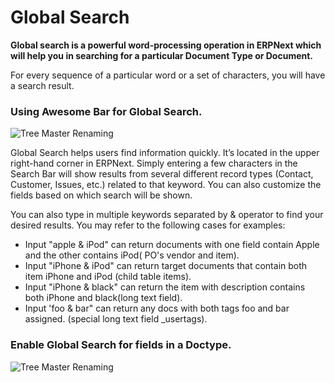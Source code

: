 <!-- add-breadcrumbs -->
# Global Search

**Global search is a powerful word-processing operation in ERPNext which will help you in searching for a particular Document Type or Document.**

For every sequence of a particular word or a set of characters, you will have a search result.

### Using Awesome Bar for Global Search.

![Tree Master Renaming](/docs/v13/assets/img/using-erpnext/using-global-search-2.gif)

Global Search helps users find information quickly. It’s located in the upper right-hand corner in ERPNext. Simply entering a few characters in the Search Bar will show results from several different record types (Contact, Customer, Issues, etc.) related to that keyword. You can also customize the fields based on which search will be shown.

You can also type in multiple keywords separated by & operator to find your desired results. You may refer to the following cases for examples:

- Input "apple & iPod" can return documents with one field contain Apple and the other contains iPod( PO's vendor and item).
- Input "iPhone & iPod" can return target documents that contain both item iPhone and iPod (child table items).
- Input "iPhone & black" can return the item with description contains both iPhone and black(long text field).
- Input 'foo & bar" can return any docs with both tags foo and bar assigned. (special long text field _usertags).

### Enable Global Search for fields in a Doctype.

![Tree Master Renaming](/docs/v13/assets/img/using-erpnext/using-global-search-1.gif)

